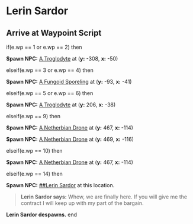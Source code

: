 # Lerin Sardor


## Arrive at Waypoint Script

if(e.wp == 1 or e.wp == 2) then


**Spawn NPC:**  [A Troglodyte](/npc/161020) at (**y:** -308, **x:** -50)

elseif(e.wp == 3 or e.wp == 4) then


**Spawn NPC:**  [A Fungoid Sporeling](/npc/161015) at (**y:** -93, **x:** -41)

elseif(e.wp == 5 or e.wp == 6) then


**Spawn NPC:**  [A Troglodyte](/npc/161020) at (**y:** 206, **x:** -38)

elseif(e.wp == 9) then


**Spawn NPC:**  [A Netherbian Drone](/npc/161004) at (**y:** 467, **x:** -114)


**Spawn NPC:**  [A Netherbian Drone](/npc/161004) at (**y:** 469, **x:** -116)

elseif(e.wp == 10) then


**Spawn NPC:**  [A Netherbian Drone](/npc/161004) at (**y:** 467, **x:** -114)



elseif(e.wp == 14) then


**Spawn NPC:**  [\#\#Lerin Sardor](/npc/161009) at this location.


>**Lerin Sardor says:** Whew, we are finally here.  If you will give me the contract I will keep up with my part of the bargain.


**Lerin Sardor despawns.**
end